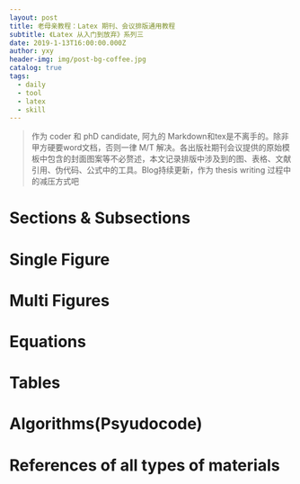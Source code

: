 ```yaml
---
layout: post
title: 老母亲教程：Latex 期刊、会议排版通用教程
subtitle: 《Latex 从入门到放弃》系列三
date: 2019-1-13T16:00:00.000Z
author: yxy
header-img: img/post-bg-coffee.jpg
catalog: true
tags:
  - daily
  - tool
  - latex
  - skill
---
```


> 作为 coder 和 phD candidate, 阿九的 Markdown和tex是不离手的。除非甲方硬要word文档，否则一律 M/T 解决。各出版社期刊会议提供的原始模板中包含的封面图案等不必赘述，本文记录排版中涉及到的图、表格、文献引用、伪代码、公式中的工具。Blog持续更新，作为 thesis writing 过程中的减压方式吧

# Sections & Subsections
# Single Figure
# Multi Figures
# Equations
# Tables
# Algorithms(Psyudocode)
# References of all types of materials
